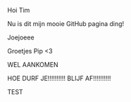 Hoi Tim

Nu is dit mijn mooie GitHub pagina ding!

Joejoeee

Groetjes Pip <3


WEL AANKOMEN




HOE DURF JE!!!!!!!!!!
BLIJF AF!!!!!!!!!!


TEST
